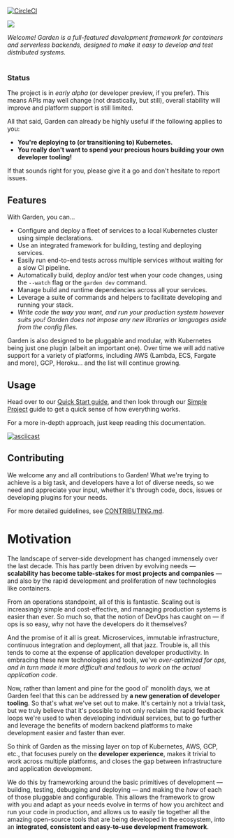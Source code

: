 [![CircleCI](https://circleci.com/gh/garden-io/garden/tree/master.svg?style=svg&circle-token=ac1ec9984d093f91e594e5a0a03b34cec2c2a093)](https://circleci.com/gh/garden-io/garden/tree/master)


![](docs/garden-banner-logotype-left-2.png)

*Welcome! Garden is a full-featured development framework for containers and serverless backends, designed to make
it easy to develop and test distributed systems.*
<br><br>

### Status

The project is in _early alpha_ (or developer preview, if you prefer). This means APIs may well change (not drastically, but still), overall stability will improve and platform support is still limited.

All that said, Garden can already be highly useful if the following applies to you:

* **You're deploying to (or transitioning to) Kubernetes.**
* **You really don't want to spend your precious hours building your own developer tooling!**

If that sounds right for you, please give it a go and don't hesitate to report issues.


## Features

With Garden, you can...

* Configure and deploy a fleet of services to a local Kubernetes cluster using simple declarations.
* Use an integrated framework for building, testing and deploying services.
* Easily run end-to-end tests across multiple services without waiting for a slow CI pipeline.
* Automatically build, deploy and/or test when your code changes, using the `--watch` flag or the `garden dev` command.
* Manage build and runtime dependencies across all your services.
* Leverage a suite of commands and helpers to facilitate developing and running your stack.
* _Write code the way you want, and run your production system however suits you! Garden does not impose any new libraries or languages aside from the config files._

Garden is also designed to be pluggable and modular, with Kubernetes being just one plugin (albeit an important one). Over time we will add native support for a variety of platforms, including AWS (Lambda, ECS, Fargate and more), GCP, Heroku... and the list will continue growing.


## Usage

Head over to our [Quick Start guide](https://docs.garden.io/basics/getting-started/quick-start), and then look through our [Simple Project](https://docs.garden.io/examples/simple-project) guide to get a quick sense of how everything works.

For a more in-depth approach, just keep reading this documentation.

[![asciicast](https://asciinema.org/a/SKI7qe7DFVVHxvoaIVrLPb6Es.png)](https://asciinema.org/a/SKI7qe7DFVVHxvoaIVrLPb6Es?speed=2)

## Contributing

We welcome any and all contributions to Garden! What we're trying to achieve is a big task, and
developers have a lot of diverse needs, so we need and appreciate your input, whether it's through
code, docs, issues or developing plugins for your needs.

For more detailed guidelines, see [CONTRIBUTING.md](CONTRIBUTING.md).


# Motivation

The landscape of server-side development has changed immensely over the last decade.
This has partly been driven by evolving needs — **scalability has become table-stakes for most 
projects and companies** — and also by the rapid development and proliferation of new technologies
like containers.

From an operations standpoint, all of this is fantastic. Scaling out is increasingly simple 
and cost-effective, and managing production systems is easier than ever. So much so, that the
notion of DevOps has caught on — if ops is so easy, why not have the developers do it
themselves?

And the promise of it all is great. Microservices, immutable infrastructure, continuous 
integration and deployment, all that jazz. Trouble is, all this tends to come at the expense 
of application developer productivity. In embracing these new technologies and tools, we've 
_over-optimized for ops, and in turn made it more difficult and tedious to work on the actual
application code_.

Now, rather than lament and pine for the good ol' monolith days, we at Garden feel that this can
be addressed by **a new generation of developer tooling**. So that's what we've set out to make.
It's certainly not a trivial task, but we truly believe that it's possible to not only reclaim the 
rapid feedback loops we're used to when developing individual services, but to go further and
leverage the benefits of modern backend platforms to make development easier and faster than ever.

So think of Garden as the missing layer on top of Kubernetes, AWS, GCP, etc., that focuses purely
on the **developer experience**, makes it trivial to work across multiple platforms, and closes the
gap between infrastructure and application development.

We do this by frameworking around the basic primitives of development — building, testing, 
debugging and deploying — and making the _how_ of each of those pluggable and configurable.
This allows the framework to grow with you and adapt as your needs evolve in terms of how you
architect and run your code in production, and allows us to easily tie together all the amazing
open-source tools that are being developed in the ecosystem, into an **integrated, consistent 
and easy-to-use development framework**.
